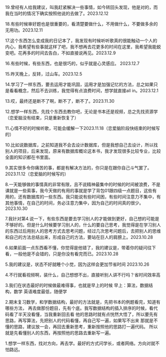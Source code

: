 19.曾经有人给我建议，叫我赶紧解决一些事情，如今转回头发现，他是对的，而我在当时的情况下确实按照他说的去做了。2023.12.12

18.有些时候审好题也是很重要的，看清楚要做什么，不用做什么，不要做多余的无用功。2023.12.11

17.这个东西怎么变成我的日记本了，我发现有时候听听歌真的很能触动一个人的内心，我希望有些事就这样了吧，我不想再去花更多的时间在这里，我希望我能蜕变吧。花再多的时间去告白，不如直接说再见。2023.12.9

16.有些时候，有些东西，也是很巧的，似乎就是心灵感应。 2023.12.7

15.昨天晚上，反转，过山车。2023.12.5

14.学习了一样东西，要去运用才能巩固，运用才是加强记忆的方法，总之如果只是看看概念，然后不去训练，我觉得有点浪费时间，想学就直接all in。2023.12.1

13.哎，最终还是断不了啊，断不了，断不了。2023.11.30

12.想学一样东西，先找个东西去教你吧，无论是书本还是视频，总之先找资源学（恋爱脑没有结束，只是重新恢复了）

11.心情不好的时候听歌，可能会缓解一下2023.11.18（恋爱脑阶段快结束的时候写的）

10.比如说数据库，之前知道我不会去设计数据库，但是我想自己去设计，所以找别人的项目，后来发现，原来有数据库概论这本书，我才发现很多比较专业，比较全面的知识都在书里面。

9.其实很多令你痛苦的事，都是有解决方法的，你只是在跟你自己斗气罢了。2023.11.12（恋爱脑的时候写的）

8.一天能够做的事情真的非常有限，且不说精神最集中的时候的时间被浪费，不是课就是一些索事，我今天做的有用的事就是学了背包01跟四级一点题目，这些有用的，还有数据库的一些东西。我只能说有些时间困，有些时间注意力不集中，有其他事情，在自己的时间，务必注意力集中，因为自己的时间真的很少。2023.10.30

7.我针对第4.说一下，有些东西是要去学习别人的才能做到更好，自己想的可能是不够好的。但是什么时候要学习别人的，什么的要自己思考，我觉得是在学习别人的东西过后用别人的思考方式去思考问题，经过几次思考问题后，去把别人的思维和自己的方法总结出来，形成自己的方法，要站在巨人的肩膀上。2023.10.28

6.如果前面一点东西看不懂，你觉得是他错了，我的建议是，带着你的疑问往下看，一般他是不会错的，只是你没有看完而已。2023.10.28

5.我的建议是，状态不好就睡个小觉，因为这样会更加节省时间   2023.10.26

4.不行就看视频啊，装什么，自己想想不出，直接听别人讲不行吗？省时间效率高

3.我们在状态最好的时候做最难得事，也就是早上的时候
早上：算法，数据结构，数学
英语难度最低，随便学

2.期末复习数学，和学数据结构，最好的方法就是，先把书本的例题看完，知道有哪些方法，
再去做那份题目，先有个底。我写数据结构的插入排序的时候，看代码看了半天没看懂，当我重新回去看
他的思路时就有点恍然大悟了，所以要先有思路，再写算法，先把别人的代码看懂，再自己写一遍，如果写不出来
那就是不懂的思路，建议放一会，再回去重新思考，重新按照他的思路打一遍代码。
所以就是先看懂别人的东西，再按照他的思路去重新写一遍。

1.想学一样东西，找对方向，再去学。最好的方式问学长，或者网络。方向对就不怕路远。